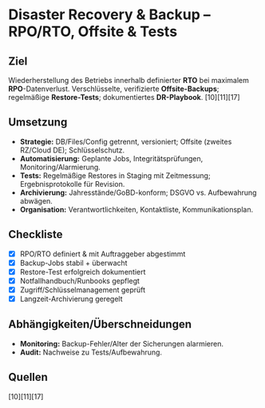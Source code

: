 # Disaster Recovery & Backup – RPO/RTO, Offsite & Tests

## Ziel
Wiederherstellung des Betriebs innerhalb definierter **RTO** bei maximalem **RPO**-Datenverlust. Verschlüsselte, verifizierte **Offsite-Backups**; regelmäßige **Restore-Tests**; dokumentiertes **DR-Playbook**. [10][11][17]

## Umsetzung
- **Strategie:** DB/Files/Config getrennt, versioniert; Offsite (zweites RZ/Cloud DE); Schlüsselschutz.  
- **Automatisierung:** Geplante Jobs, Integritätsprüfungen, Monitoring/Alarmierung.  
- **Tests:** Regelmäßige Restores in Staging mit Zeitmessung; Ergebnisprotokolle für Revision.  
- **Archivierung:** Jahresstände/GoBD-konform; DSGVO vs. Aufbewahrung abwägen.  
- **Organisation:** Verantwortlichkeiten, Kontaktliste, Kommunikationsplan.

## Checkliste
- [x] RPO/RTO definiert & mit Auftraggeber abgestimmt  
- [x] Backup-Jobs stabil + überwacht  
- [x] Restore-Test erfolgreich dokumentiert  
- [x] Notfallhandbuch/Runbooks gepflegt  
- [x] Zugriff/Schlüsselmanagement geprüft  
- [x] Langzeit-Archivierung geregelt

## Abhängigkeiten/Überschneidungen
- **Monitoring:** Backup-Fehler/Alter der Sicherungen alarmieren.  
- **Audit:** Nachweise zu Tests/Aufbewahrung.

## Quellen
[10][11][17]
